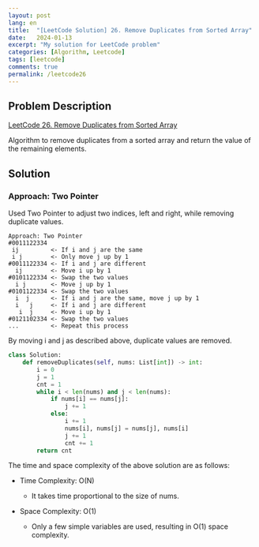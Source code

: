```yaml
---
layout: post
lang: en
title:  "[LeetCode Solution] 26. Remove Duplicates from Sorted Array"
date:   2024-01-13
excerpt: "My solution for LeetCode problem"
categories: [Algorithm, Leetcode]
tags: [leetcode]
comments: true
permalink: /leetcode26
---
```


## Problem Description
[LeetCode 26. Remove Duplicates from Sorted Array](https://leetcode.com/problems/remove-duplicates-from-sorted-array/description/?envType=study-plan-v2&envId=top-interview-150)

Algorithm to remove duplicates from a sorted array and return the value of the remaining elements.

## Solution
### Approach: Two Pointer
Used Two Pointer to adjust two indices, left and right, while removing duplicate values.
```
Approach: Two Pointer
#0011122334
 ij         <- If i and j are the same
 i j        <- Only move j up by 1
#0011122334 <- If i and j are different
  ij        <- Move i up by 1
#0101122334 <- Swap the two values
  i j       <- Move j up by 1
#0101122334 <- Swap the two values
  i  j      <- If i and j are the same, move j up by 1
  i   j     <- If i and j are different
   i  j     <- Move i up by 1
#0121102334 <- Swap the two values
...         <- Repeat this process
```
By moving i and j as described above, duplicate values are removed.

```python
class Solution:
    def removeDuplicates(self, nums: List[int]) -> int:
        i = 0 
        j = 1
        cnt = 1
        while i < len(nums) and j < len(nums):
            if nums[i] == nums[j]:
                j += 1
            else:
                i += 1
                nums[i], nums[j] = nums[j], nums[i]
                j += 1
                cnt += 1
        return cnt 
```

The time and space complexity of the above solution are as follows:

* Time Complexity: O(N)
  - It takes time proportional to the size of nums.

* Space Complexity: O(1)
  - Only a few simple variables are used, resulting in O(1) space complexity.
